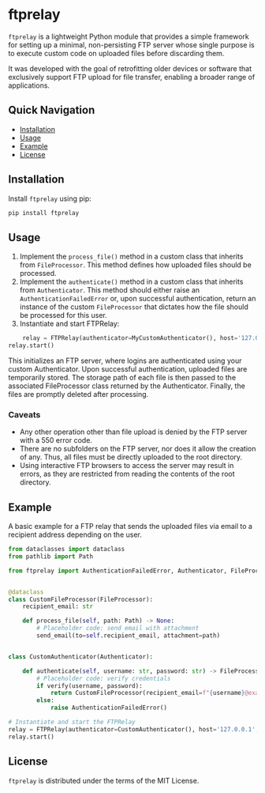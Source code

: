 # ftprelay

`ftprelay` is a lightweight Python module that provides a simple framework for setting up a minimal, non-persisting FTP server whose single purpose is to execute custom code on uploaded files before discarding them.

It was developed with the goal of retrofitting older devices or software that exclusively support FTP upload for file transfer, enabling a broader range of applications.

## Quick Navigation

- [Installation](#installation)
- [Usage](#usage)
- [Example](#example)
- [License](#license)

## Installation

Install `ftprelay` using pip:

```bash
pip install ftprelay
```

## Usage

1. Implement the `process_file()` method in a custom class that inherits from `FileProcessor`. This method defines how
   uploaded files should be processed.
2. Implement the `authenticate()` method in a custom class that inherits from `Authenticator`. This method should either
   raise an `AuthenticationFailedError` or, upon successful authentication, return an instance of the custom `FileProcessor` that dictates how the file should be processed for this user.
3. Instantiate and start FTPRelay:

```python
    relay = FTPRelay(authenticator=MyCustomAuthenticator(), host='127.0.0.1', port=21)
relay.start()
```

This initializes an FTP server, where logins are authenticated using your custom Authenticator. Upon successful
authentication, uploaded files are temporarily stored. The storage path of each file is then passed to the associated
FileProcessor class returned by the Authenticator. Finally, the files are promptly deleted after processing.

### Caveats

- Any other operation other than file upload is denied by the FTP server with a 550 error code.
- There are no subfolders on the FTP server, nor does it allow the creation of any. Thus, all files must be directly
  uploaded to the root directory.
- Using interactive FTP browsers to access the server may result in errors, as they are restricted from reading the
  contents of the root directory.

## Example

A basic example for a FTP relay that sends the uploaded files via email to a recipient address depending on the user.

```python
from dataclasses import dataclass
from pathlib import Path

from ftprelay import AuthenticationFailedError, Authenticator, FileProcessor, FTPRelay


@dataclass
class CustomFileProcessor(FileProcessor):
    recipient_email: str

    def process_file(self, path: Path) -> None:
        # Placeholder code: send email with attachment
        send_email(to=self.recipient_email, attachment=path)


class CustomAuthenticator(Authenticator):

    def authenticate(self, username: str, password: str) -> FileProcessor:
        # Placeholder code: verify credentials
        if verify(username, password):
            return CustomFileProcessor(recipient_email=f"{username}@example.org")
        else:
            raise AuthenticationFailedError()

# Instantiate and start the FTPRelay
relay = FTPRelay(authenticator=CustomAuthenticator(), host='127.0.0.1', port=21)
relay.start()
```

## License

`ftprelay` is distributed under the terms of the MIT License.
